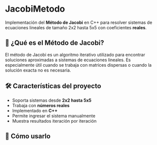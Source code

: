 # JacobiMetodo

Implementación del **Método de Jacobi** en C++ para resolver sistemas de ecuaciones lineales de tamaño 2x2 hasta 5x5 con coeficientes **reales**.

## 🧠 ¿Qué es el Método de Jacobi?
El método de Jacobi es un algoritmo iterativo utilizado para encontrar soluciones aproximadas a sistemas de ecuaciones lineales. Es especialmente útil cuando se trabaja con matrices dispersas o cuando la solución exacta no es necesaria.

## 🛠️ Características del proyecto

- Soporta sistemas desde **2x2 hasta 5x5**
- Trabaja con **números reales**
- Implementado en **C++**
- Permite ingresar el sistema manualmente
- Muestra resultados iteración por iteración

## 🚀 Cómo usarlo

